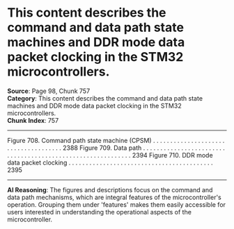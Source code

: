 # This content describes the command and data path state machines and DDR mode data packet clocking in the STM32 microcontrollers.

**Source**: Page 98, Chunk 757  
**Category**: This content describes the command and data path state machines and DDR mode data packet clocking in the STM32 microcontrollers.  
**Chunk Index**: 757

---

Figure 708. Command path state machine (CPSM) . . . . . . . . . . . . . . . . . . . . . . . . . . . . . . . . . . . . . 2388
Figure 709. Data path . . . . . . . . . . . . . . . . . . . . . . . . . . . . . . . . . . . . . . . . . . . . . . . . . . . . . . . . . . . . 2394
Figure 710. DDR mode data packet clocking . . . . . . . . . . . . . . . . . . . . . . . . . . . . . . . . . . . . . . . . . . 2395

---

**AI Reasoning**: The figures and descriptions focus on the command and data path mechanisms, which are integral features of the microcontroller's operation. Grouping them under 'features' makes them easily accessible for users interested in understanding the operational aspects of the microcontroller.
